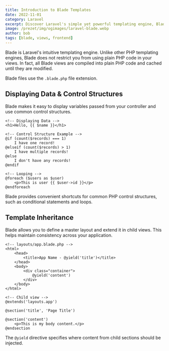 ```yaml
---
title: Introduction to Blade Templates
date: 2022-11-01
category: Laravel
excerpt: Discover Laravel's simple yet powerful templating engine, Blade.
image: /prezet/img/ogimages/laravel-blade.webp
author: bob
tags: [blade, views, frontend]
---
```


Blade is Laravel's intuitive templating engine. Unlike other PHP templating engines, Blade does not restrict you from using plain PHP code in your views. In fact, all Blade views are compiled into plain PHP code and cached until they are modified.

Blade files use the `.blade.php` file extension.

## Displaying Data & Control Structures

Blade makes it easy to display variables passed from your controller and use common control structures.

```blade
<!-- Displaying Data -->
<h1>Hello, {{ $name }}</h1>

<!-- Control Structure Example -->
@if (count($records) === 1)
    I have one record!
@elseif (count($records) > 1)
    I have multiple records!
@else
    I don't have any records!
@endif

<!-- Looping -->
@foreach ($users as $user)
    <p>This is user {{ $user->id }}</p>
@endforeach
```

Blade provides convenient shortcuts for common PHP control structures, such as conditional statements and loops.

## Template Inheritance

Blade allows you to define a master layout and extend it in child views. This helps maintain consistency across your application.

```blade
<!-- layouts/app.blade.php -->
<html>
    <head>
        <title>App Name - @yield('title')</title>
    </head>
    <body>
        <div class="container">
            @yield('content')
        </div>
    </body>
</html>

<!-- Child view -->
@extends('layouts.app')

@section('title', 'Page Title')

@section('content')
    <p>This is my body content.</p>
@endsection
```

The `@yield` directive specifies where content from child sections should be injected. 
